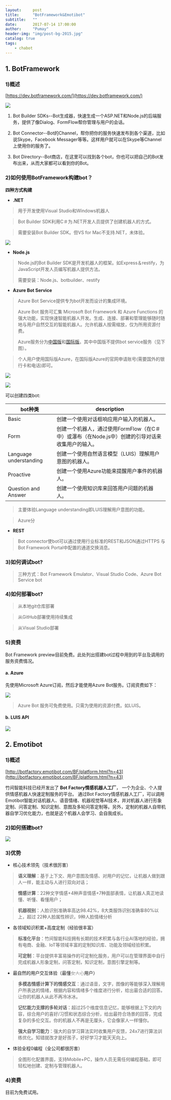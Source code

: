 ```yaml
---
layout:     post
title:      "BotFramework&Emotibot"
subtitle:   ""
date:       2017-07-14 17:00:00
author:     "Pumay"
header-img: "img/post-bg-2015.jpg"
catalog: true
tags:
    - chabot
---
```



## 1. BotFramework

### 1)概述

[https://dev.botframework.com/](https://dev.botframework.com/)

![](http://images2015.cnblogs.com/blog/513999/201609/513999-20160906154434941-2085782362.png)

1. Bot Builder SDKs--Bot生成器，快速生成一个ASP.NET和Node.js的后端服务，提供了像Dialog、FormFlow帮你管理与用户的会话。

2. Bot Connector--Bot的Channel，帮你把你的服务快速发布到各个渠道，比如说Skype，Facebook Messager等等。这样用户就可以在Skype等Channel上使用你的服务了。

3. Bot Directory--Bot商店，在这里可以找到各个bot，你也可以把自己的Bot发布出来，从而大家都可以看到你的Bot。

### 2)如何使用BotFramework构建bot？

**四种方式构建**

* **.NET**

> 用于开发使用Visual Studio和Windows机器人

> Bot Builder SDK利用C＃为.NET开发人员提供了创建机器人的方式。

> 需要安装Bot Builder SDK。但VS for Mac不支持.NET，未体验。

![](https://raw.githubusercontent.com/PumayHui/polly_python/master/DEEB1977-2FA4-45FB-9F39-1CEDA214CA18.png)

* **Node.​js**

> Node.js的Bot Builder SDK是开发机器人的框架。如Express＆restify，为JavaScript开发人员编写机器人提供方法。
> 
> 需要安装：Node.js、botbuilder、restify

* **Azure Bot Service**

> Azure Bot Service提供专为bot开发而设计的集成环境。
> 
> Azure Bot 服务可汇集 Microsoft Bot Framework 和 Azure Functions 的强大功能，实现快速智能机器人开发。生成、连接、部署和管理能够随时随地与用户自然交互的智能机器人。允许机器人按需缩放，仅为所用资源付费。
> 
> Azure服务分为[中国版](http://www.windowsazure.cn)和[国际版](	http://azure.microsoft.com)。其中中国版不提供bot service服务（见下图）。

> 个人用户使用国际版Azure，在国际版Azure的官网申请账号(需要国外的银行卡和电话)即可。

![](https://raw.githubusercontent.com/PumayHui/polly_python/master/C3839CA6-D01D-49FE-A638-E8C3481D6BFA.png)

![](https://raw.githubusercontent.com/PumayHui/polly_python/master/86E9180B-DD22-4CD0-905D-42FBC6160A43.png) 

可以创建四类bot:

<table>
<thead>
<tr>
<th>bot种类</th>
<th>description</th>
</tr>
</thead>
<tbody>
<tr>
<td>Basic</td>
<td>创建一个使用对话框响应用户输入的机器人。</td>
</tr>
<tr>
<td>Form</td>
<td>创建一个机器人，通过使用FormFlow（在C＃中）或瀑布（在Node.js中）创建的引导对话来收集用户的输入。</td>
</tr>
<tr>
<td>Language understanding</td>
<td>创建一个使用自然语言模型（LUIS）理解用户意图的机器人。</td>
</tr>
<tr>
<td>Proactive</td>
<td>创建一个使用Azure功能来提醒用户事件的机器人。</td>
</tr>
<tr>
<td>Question and Answer</td>
<td>创建一个使用知识库来回答用户问题的机器人。</td>
</tr>
</tbody>
</table>

> 主要体验Language understanding即LUIS理解用户意图的功能。

> Azure分

* **REST**

> Bot connector使bot可以通过使用行业标准的REST和JSON通过HTTPS 与Bot Framework Portal中配置的通道交换消息。

### 3)如何调试bot?

> 三种方式：Bot Framework Emulator、Visual Studio Code、Azure Bot Service bot

### 4)如何部署bot?

> 从本地git仓库部署

> 从GitHub部署使用持续集成

> 从Visual Studio部署

### 5)资费

Bot Framework preview目前免费。此处列出搭建bot过程中用到的平台及调用的服务资费情况。

#### a. Azure

先使用Microsoft Azure订阅，然后才能使用Azure Bot服务。订阅资费如下：

![](https://raw.githubusercontent.com/PumayHui/polly_python/master/fee.png)

> Azure Bot 服务可免费使用。只需为使用的资源付费。如LUIS。

#### b. LUIS API

![](https://raw.githubusercontent.com/PumayHui/polly_python/master/LUIS.png)

## 2. Emotibot
### 1)概述

[http://botfactory.emotibot.com/BF/platform.html?n=43](http://botfactory.emotibot.com/BF/platform.html?n=43)

竹间智能科技已经开发出了 **Bot Factory情感机器人工厂**， 一个为企业、个人提供情感机器人快速定制服务的平台。 通过Bot Factory情感机器人工厂，可以调用Emotibot智能对话机器人、语音情绪、机器视觉等AI技术，并对机器人进行形象定制、问答定制、知识定制、意图及多轮问答定制等。另外，定制的机器人自带机器自学习优化能力，也就是这个机器人会学习、会自我成长。

### 2)如何搭建bot?

![](https://pic3.zhimg.com/v2-a219d43d9409d8f127afc67d60a8951a_r.jpg)
### 3)优势
* 核心技术领先（技术很厉害）

> **语义理解**：基于上下文、用户意图及情感、对用户的记忆，让机器人做到跟人一样，能主动与人进行双向对话；

> **情感计算**：22种文字情感+4种声音情感+7种面部表情，让机器人真正地读懂、听懂、看懂用户；

> **机器视别**：人脸识别准确率高达98.42%，8大类服饰识别准确率80%以上，超过 22种人脸属性辨识，9种人脸情绪分析

* 各领域知识积累+高度定制（经验很丰富）

> **标准化平台**：竹间智能科技拥有长期的技术积累与各行业AI落地的经验，拥有电商、金融、IoT等领域丰富的定制知识库、功能及领域经验积累。
> 
>**可定制**：平台提供丰富易操作的可定制化服务，用户可以在管理界面中自行完成机器人形象定制，问答定制，知识定制，意图引擎定制等。

* 最自然的用户交互体验（最懂<span style="color: rgb(160, 160, 160); font-family: &#39;Helvetica Neue&#39;, Helvetica, &#39;Hiragino Sans GB&#39;, &#39;Microsoft YaHei&#39;, &#39;Apple Color Emoji&#39;, &#39;Emoji Symbols Font&#39;, &#39;Segoe UI Symbol&#39;, Arial, sans-serif; font-size: 14px;  text-decoration: line-through;">女人心</span>用户）

> **多模态情感计算下的情感交互**：通过语音，文字，图像的等能够深入理解用户所表达的情绪，根据内容和情绪多个维度进行分析，给出最合适的回答。让你的机器人从此不再冷冰冰。
> 
> **记忆能力支撑的多轮对话**：超过25个维度信息记忆，能够根据上下文的内容，综合用户的喜好/习惯和状态综合分析，给出最符合场景的回答，完成复杂的多伦交互。你的机器人不再是无厘头，它会像家人一样懂你。 
> 
> **强大自学习能力**：强大的自学习算法实时收集用户反馈，24x7进行算法训练优化。知错就改才是好孩子，好好学习才能天天向上。

* 体验全程0编程（全公司都很厉害）

>全图形化配置界面，支持Mobile+PC，操作人员无需任何编程基础，即可轻松地创建、定制与管理机器人。
>
### 4)资费

目前为免费试用。

